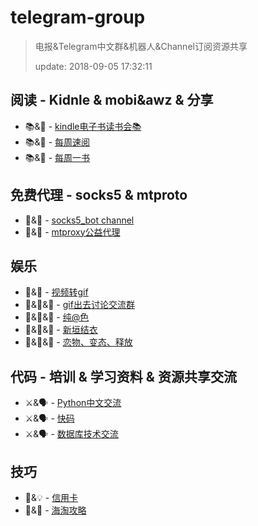 # telegram-group

> 电报&Telegram中文群&机器人&Channel订阅资源共享
> 
> update: 2018-09-05 17:32:11

## 阅读 - Kidnle & mobi&awz & 分享

- 📚&👥 - [kindle电子书读书会📚](https://t.me/zebook)
- 📚&👥 - [每周速阅](https://t.me/shareReading)
- 📚&👥 - [每周一书](https://t.me/weekly_books)


## 免费代理 - socks5 & mtproto

- 🤑&📮 - [socks5_bot channel](https://t.me/socks5ru)
- 🤑&📮 - [mtproxy公益代理](https://t.me/tgdaili)


## 娱乐 

- 🤑&🤖 - [视频转gif](https://t.me/vgifbot)
- 🤑&👥&🔞 - [gif出去讨论交流群](https://t.me/luztwolfz_group)
- 🤑&👥&🔞 - [纯@色](https://t.me/pureSe)
- 🤑&👥&🔞 - [新垣结衣](https://t.me/L_Gakki)
- 🤑&👥&🔞 - [恋物、变态、释放](https://t.me/joinchat/FAkQcUIr6QkxGqaHl5qraA)

## 代码 - 培训 & 学习资料 & 资源共享交流

- ⚔️&🗣 - [Python中文交流](https://t.me/pythonzh)
- ⚔️&🗣 - [快码](https://t.me/quickCoder)
- ⚔️&🗣 - [数据库技术交流](https://t.me/DataSearch)

## 技巧

- 🔨&💡 - [信用卡](https://t.me/cdgroup)
- 🔨&👥 - [海淘攻略](https://t.me/ihaitao)

